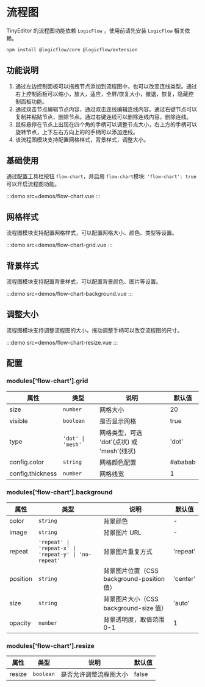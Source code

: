 # 流程图

TinyEditor 的流程图功能依赖 `LogicFlow` ，使用前请先安装 `LogicFlow` 相关依赖。

```bash
npm install @logicflow/core @logicflow/extension
```

## 功能说明

1. 通过左边控制面板可以拖拽节点添加到流程图中，也可以改变连线类型。通过右上控制面板可以缩小，放大，适应，全屏/恢复大小，撤退，恢复，隐藏控制面板功能。
2. 通过双击节点编辑节点内容，通过双击连线编辑连线内容。通过右键节点可以复制并粘贴节点，删除节点。通过右键连线可以删除连线内容，删除连线。
3. 鼠标悬停在节点上出现在四个角的手柄可以调整节点大小，右上方的手柄可以旋转节点，上下左右方向上的的手柄可以添加连线。
3. 该流程图模块支持配置网格样式，背景样式，调整大小。

## 基础使用

通过配置工具栏按钮 `flow-chart`，并启用 `flow-chart`模块: `'flow-chart': true` 可以开启流程图功能。

:::demo src=demos/flow-chart.vue
:::

## 网格样式

流程图模块支持配置网格样式，可以配置网格大小、颜色、类型等设置。

:::demo src=demos/flow-chart-grid.vue
:::

## 背景样式

流程图模块支持配置背景样式，可以配置背景颜色、图片等设置。

:::demo src=demos/flow-chart-background.vue
:::

## 调整大小

流程图模块支持调整流程图的大小，拖动调整手柄可以改变流程图的尺寸。

:::demo src=demos/flow-chart-resize.vue
:::

## 配置

### modules['flow-chart'].grid

| 属性             | 类型              | 说明                                       | 默认值  |
| ---------------- | ----------------- | ------------------------------------------ | ------- |
| size             | `number`          | 网格大小                                   | 20      |
| visible          | `boolean`         | 是否显示网格                               | true    |
| type             | `'dot' \| 'mesh'` | 网格类型，可选 'dot'(点状) 或 'mesh'(线状) | 'dot'   |
| config.color     | `string`          | 网格颜色配置                               | #ababab |
| config.thickness | `number`          | 网格线宽                                   | 1       |

### modules['flow-chart'].background

| 属性     | 类型                                                  | 说明                                       | 默认值   |
| -------- | ----------------------------------------------------- | ------------------------------------------ | -------- |
| color    | `string`                                              | 背景颜色                                   | -        |
| image    | `string`                                              | 背景图片 URL                               | -        |
| repeat   | `'repeat' \| 'repeat-x' \| 'repeat-y' \| 'no-repeat'` | 背景图片重复方式                           | 'repeat' |
| position | `string`                                              | 背景图片位置（CSS background-position 值） | 'center' |
| size     | `string`                                              | 背景图片大小（CSS background-size 值）     | 'auto'   |
| opacity  | `number`                                              | 背景透明度，取值范围 0-1                   | 1        |

### modules['flow-chart'].resize

| 属性   | 类型      | 说明                   | 默认值 |
| ------ | --------- | ---------------------- | ------ |
| resize | `boolean` | 是否允许调整流程图大小 | false  |

